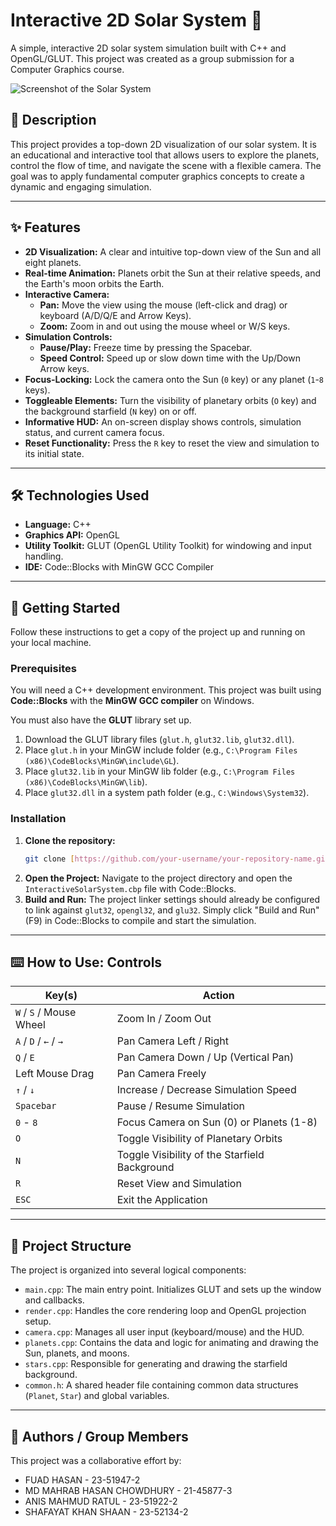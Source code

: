 # Interactive 2D Solar System 🌌

A simple, interactive 2D solar system simulation built with C++ and OpenGL/GLUT. This project was created as a group submission for a Computer Graphics course.

![Screenshot of the Solar System](screenshots/solar-system-full.png)

## 📜 Description

This project provides a top-down 2D visualization of our solar system. It is an educational and interactive tool that allows users to explore the planets, control the flow of time, and navigate the scene with a flexible camera. The goal was to apply fundamental computer graphics concepts to create a dynamic and engaging simulation.

---

## ✨ Features

* **2D Visualization:** A clear and intuitive top-down view of the Sun and all eight planets.
* **Real-time Animation:** Planets orbit the Sun at their relative speeds, and the Earth's moon orbits the Earth.
* **Interactive Camera:**
    * **Pan:** Move the view using the mouse (left-click and drag) or keyboard (A/D/Q/E and Arrow Keys).
    * **Zoom:** Zoom in and out using the mouse wheel or W/S keys.
* **Simulation Controls:**
    * **Pause/Play:** Freeze time by pressing the Spacebar.
    * **Speed Control:** Speed up or slow down time with the Up/Down Arrow keys.
* **Focus-Locking:** Lock the camera onto the Sun (`0` key) or any planet (`1`-`8` keys).
* **Toggleable Elements:** Turn the visibility of planetary orbits (`O` key) and the background starfield (`N` key) on or off.
* **Informative HUD:** An on-screen display shows controls, simulation status, and current camera focus.
* **Reset Functionality:** Press the `R` key to reset the view and simulation to its initial state.

---

## 🛠️ Technologies Used

* **Language:** C++
* **Graphics API:** OpenGL
* **Utility Toolkit:** GLUT (OpenGL Utility Toolkit) for windowing and input handling.
* **IDE:** Code::Blocks with MinGW GCC Compiler

---

## 🚀 Getting Started

Follow these instructions to get a copy of the project up and running on your local machine.

### Prerequisites

You will need a C++ development environment. This project was built using **Code::Blocks** with the **MinGW GCC compiler** on Windows.

You must also have the **GLUT** library set up.
1.  Download the GLUT library files (`glut.h`, `glut32.lib`, `glut32.dll`).
2.  Place `glut.h` in your MinGW include folder (e.g., `C:\Program Files (x86)\CodeBlocks\MinGW\include\GL`).
3.  Place `glut32.lib` in your MinGW lib folder (e.g., `C:\Program Files (x86)\CodeBlocks\MinGW\lib`).
4.  Place `glut32.dll` in a system path folder (e.g., `C:\Windows\System32`).

### Installation

1.  **Clone the repository:**
    ```sh
    git clone [https://github.com/your-username/your-repository-name.git](https://github.com/your-username/your-repository-name.git)
    ```
2.  **Open the Project:**
    Navigate to the project directory and open the `InteractiveSolarSystem.cbp` file with Code::Blocks.
3.  **Build and Run:**
    The project linker settings should already be configured to link against `glut32`, `opengl32`, and `glu32`. Simply click "Build and Run" (F9) in Code::Blocks to compile and start the simulation.

---

## ⌨️ How to Use: Controls

| Key(s)              | Action                                        |
| ------------------- | --------------------------------------------- |
| `W` / `S` / Mouse Wheel | Zoom In / Zoom Out                            |
| `A` / `D` / `←` / `→` | Pan Camera Left / Right                       |
| `Q` / `E`           | Pan Camera Down / Up (Vertical Pan)           |
| Left Mouse Drag     | Pan Camera Freely                             |
| `↑` / `↓`           | Increase / Decrease Simulation Speed          |
| `Spacebar`          | Pause / Resume Simulation                     |
| `0` - `8`           | Focus Camera on Sun (0) or Planets (1-8)      |
| `O`                 | Toggle Visibility of Planetary Orbits         |
| `N`                 | Toggle Visibility of the Starfield Background |
| `R`                 | Reset View and Simulation                     |
| `ESC`               | Exit the Application                          |

---

## 📂 Project Structure

The project is organized into several logical components:

* `main.cpp`: The main entry point. Initializes GLUT and sets up the window and callbacks.
* `render.cpp`: Handles the core rendering loop and OpenGL projection setup.
* `camera.cpp`: Manages all user input (keyboard/mouse) and the HUD.
* `planets.cpp`: Contains the data and logic for animating and drawing the Sun, planets, and moons.
* `stars.cpp`: Responsible for generating and drawing the starfield background.
* `common.h`: A shared header file containing common data structures (`Planet`, `Star`) and global variables.

---

## 👥 Authors / Group Members

This project was a collaborative effort by:

* FUAD HASAN - 23-51947-2
* MD MAHRAB HASAN CHOWDHURY - 21-45877-3
* ANIS MAHMUD RATUL - 23-51922-2
* SHAFAYAT KHAN SHAAN - 23-52134-2
